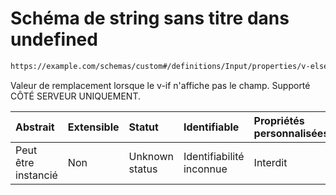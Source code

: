 # Schéma de string sans titre dans undefined

```txt
https://example.com/schemas/custom#/definitions/Input/properties/v-else-value
```

Valeur de remplacement lorsque le v-if n'affiche pas le champ. Supporté CÔTÉ SERVEUR UNIQUEMENT.

| Abstrait            | Extensible | Statut         | Identifiable             | Propriétés personnalisées | Propriétés Additionnelles | Limites d'accès | Défini dans                                                                        |
| :------------------ | :--------- | :------------- | :----------------------- | :------------------------ | :------------------------ | :-------------- | :--------------------------------------------------------------------------------- |
| Peut être instancié | Non        | Unknown status | Identifiabilité inconnue | Interdit                  | Autorisé                  | aucun           | [FRW.form.schema.json\*](../out/FRW.form.schema.json "ouvrir le schéma d'origine") |
